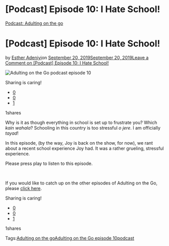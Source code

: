 # [Podcast] Episode 10: I Hate School!

[Podcast: Adulting on the go](https://estheradeniyi.com/category/podcast-adulting-on-the-go/)
# [Podcast] Episode 10: I Hate School!

by [Esther Adeniyi](https://estheradeniyi.com/author/esther-adeniyi/)on [September 20, 2019September 20, 2019](https://estheradeniyi.com/podcast-episode-10-i-hate-school/)[Leave a Comment on [Podcast] Episode 10: I Hate School!](https://estheradeniyi.com/podcast-episode-10-i-hate-school/#respond)

![Adulting on the Go podcast episode 10](https://estheradeniyi.com/wp-content/uploads/2019/09/Adulting-on-the-Go-podcast-episode-10-800x540.png)

Sharing is caring!

- [0](https://www.facebook.com/sharer/sharer.php?u=https%3A%2F%2Festheradeniyi.com%2Fpodcast-episode-10-i-hate-school%2F&amp;t=%5BPodcast%5D%20Episode%2010%3A%20I%20Hate%20School%21)
- [0](https://twitter.com/intent/tweet?text=%5BPodcast%5D%20Episode%2010%3A%20I%20Hate%20School%21&amp;url=https%3A%2F%2Festheradeniyi.com%2Fpodcast-episode-10-i-hate-school%2F)
- [1](#)

1shares

Why is it as though everything in school is set up to frustrate you? Which *kain wahala*? Schooling in this country is too stressful *o jere*. I am officially *tayad*!

In this episode, (by the way, Joy is back on the show, for now), we rant about a recent school experience Joy had. It was a rather grueling, stressful experience.&#xA0;

Please press play to listen to this episode.&#xA0;

&#xA0;

If you would like to catch up on the other episodes of Adulting on the Go, please [click here](https://estheradeniyi.com/category/podcast-adulting-on-the-go/).&#xA0;

Sharing is caring!

- [0](https://www.facebook.com/sharer/sharer.php?u=https%3A%2F%2Festheradeniyi.com%2Fpodcast-episode-10-i-hate-school%2F&amp;t=%5BPodcast%5D%20Episode%2010%3A%20I%20Hate%20School%21)
- [0](https://twitter.com/intent/tweet?text=%5BPodcast%5D%20Episode%2010%3A%20I%20Hate%20School%21&amp;url=https%3A%2F%2Festheradeniyi.com%2Fpodcast-episode-10-i-hate-school%2F)
- [1](#)

1shares

Tags:[Adulting on the go](https://estheradeniyi.com/tag/adulting-on-the-go/)[Adulting on the Go episode 10](https://estheradeniyi.com/tag/adulting-on-the-go-episode-10/)[podcast](https://estheradeniyi.com/tag/podcast/)